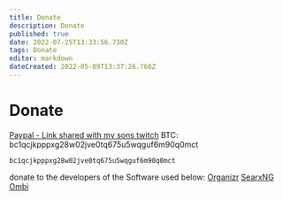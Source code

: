 ```yaml
---
title: Donate
description: Donate
published: true
date: 2022-07-25T13:33:56.730Z
tags: Donate
editor: markdown
dateCreated: 2022-05-09T13:37:26.768Z
---
```

# Donate

[Paypal - Link shared with my sons twitch](https://www.paypal.com/paypalme/KoopaTroopa12?country.x=US&locale.x=en_US)
BTC: bc1qcjkpppxg28w02jve0tq675u5wqguf6m90q0mct
```qrcode
bc1qcjkpppxg28w02jve0tq675u5wqguf6m90q0mct
```



donate to the developers of the Software used below: 
[Organizr](https://github.com/sponsors/causefx)
[SearxNG](https://docs.searxng.org/donate.html)
[Ombi](https://www.paypal.com/paypalme/PlexRequestsNet)